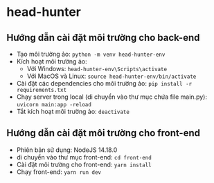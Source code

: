 # head-hunter
## Hướng dẫn cài đặt môi trường cho back-end
- Tạo môi trường ảo: ```python -m venv head-hunter-env```
- Kích hoạt môi trường ảo:
  + Với Windows: ```head-hunter-env\Scripts\activate```
  + Với MacOS và Linux: ```source head-hunter-env/bin/activate```
- Cài đặt các dependencies cho môi trường ảo: ```pip install -r requirements.txt```
- Chạy server trong local (di chuyển vào thư mục chứa file main.py): ```uvicorn main:app -reload```
- Tắt kích hoạt môi trường ảo: ```deactivate```
## Hướng dẫn cài đặt môi trường cho front-end
- Phiên bản sử dụng: NodeJS 14.18.0
- di chuyển vào thư mục front-end: ```cd front-end```
- Cài đặt môi trường cho front-end: ```yarn install```
- Chạy front-end: ```yarn run dev```
